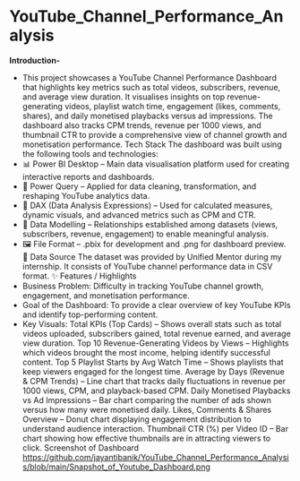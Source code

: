 # YouTube_Channel_Performance_Analysis
**Introduction-**
- This project showcases a YouTube Channel Performance Dashboard that highlights key metrics such as total videos, subscribers, revenue, and average view duration. It visualises insights on top revenue-generating videos, playlist watch time, engagement (likes, comments, shares), and daily monetised playbacks versus ad impressions. The dashboard also tracks CPM trends, revenue per 1000 views, and thumbnail CTR to provide a comprehensive view of channel growth and monetisation performance.
Tech Stack
The dashboard was built using the following tools and technologies:
- 📊 Power BI Desktop – Main data visualisation platform used for creating interactive reports and dashboards.
- 🔄 Power Query – Applied for data cleaning, transformation, and reshaping YouTube analytics data.
- 📐 DAX (Data Analysis Expressions) – Used for calculated measures, dynamic visuals, and advanced metrics such as CPM and CTR.
- 🔗 Data Modelling – Relationships established among datasets (views, subscribers, revenue, engagement) to enable meaningful analysis.
- 🖼 File Format – .pbix for development and .png for dashboard preview.
📂 Data Source
The dataset was provided by Unified Mentor during my internship. It consists of YouTube channel performance data in CSV format.
✨ Features / Highlights
- Business Problem:
  Difficulty in tracking YouTube channel growth, engagement, and monetisation performance.
- Goal of the Dashboard:
  To provide a clear overview of key YouTube KPIs and identify top-performing content.
- Key Visuals:
Total KPIs (Top Cards) – Shows overall stats such as total videos uploaded, subscribers gained, total revenue earned, and average view duration.
Top 10 Revenue-Generating Videos by Views – Highlights which videos brought the most income, helping identify successful content.
Top 5 Playlist Starts by Avg Watch Time – Shows playlists that keep viewers engaged for the longest time.
Average by Days (Revenue & CPM Trends) – Line chart that tracks daily fluctuations in revenue per 1000 views, CPM, and playback-based CPM.
Daily Monetised Playbacks vs Ad Impressions – Bar chart comparing the number of ads shown versus how many were monetised daily.
Likes, Comments & Shares Overview – Donut chart displaying engagement distribution to understand audience interaction.
Thumbnail CTR (%) per Video ID – Bar chart showing how effective thumbnails are in attracting viewers to click.
Screenshot of Dashboard
https://github.com/jayantibanik/YouTube_Channel_Performance_Analysis/blob/main/Snapshot_of_Youtube_Dashboard.png

